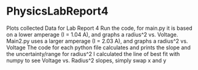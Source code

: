 # PhysicsLabReport4
Plots collected Data for Lab Report 4
Run the code, for main.py it is based on a lower amperage (I = 1.04 A), and graphs a radius^2 vs. Voltage. 
Main2.py uses a larger amperage (I = 2.03 A), and graphs a radius^2 vs. Voltage
The code for each python file calculates and prints the slope and the uncertainty/range for radius^2
I calculated the line of best fit with numpy
to see Voltage vs. Radius^2 slopes, simply swap x and y
